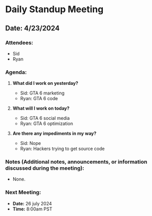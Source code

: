 # Daily Standup Meeting

## Date: 4/23/2024

### Attendees:
- Sid
- Ryan

### Agenda:
1. **What did I work on yesterday?**
   - Sid: GTA 6 marketing
   - Ryan: GTA 6 code


2. **What will I work on today?**
   - Sid: GTA 6 social media
   - Ryan: GTA 6 optimization

3. **Are there any impediments in my way?**
   - Sid: Nope
   - Ryan: Hackers trying to get source code

### Notes (Additional notes, announcements, or information discussed during the meeting):
- None.

### Next Meeting:
- **Date:** 26 july 2024
- **Time:** 8:00am PST

